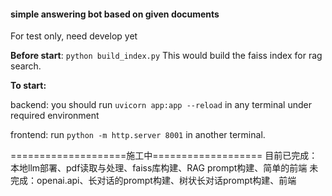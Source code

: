#### simple answering bot based on given documents
For test only, need develop yet

**Before start**: `python build_index.py`
This would build the faiss index for rag search.

**To start:**


backend: you should run `uvicorn app:app --reload` in any terminal under required environment

frontend: run `python -m http.server 8001` in another terminal.


====================施工中===================
目前已完成：本地llm部署、pdf读取与处理、faiss库构建、RAG prompt构建、简单的前端
未完成：openai.api、长对话的prompt构建、树状长对话prompt构建、前端
